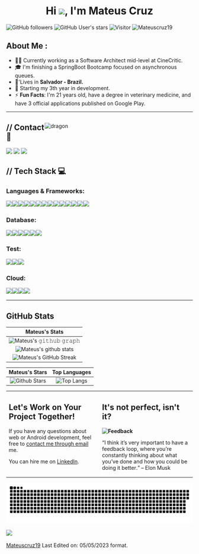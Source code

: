 <h1 align="center">Hi <img src="https://media.giphy.com/media/hvRJCLFzcasrR4ia7z/giphy.gif" width="35">, I'm Mateus Cruz</h1>

![GitHub followers](https://img.shields.io/github/followers/Mateuscruz19?style=social) ![GitHub User's stars](https://img.shields.io/github/stars/Mateuscruz19?style=social) ![Visitor](https://visitor-badge.laobi.icu/badge?page_id=Mateuscruz19.repoName) <img src="https://komarev.com/ghpvc/?username=AnushkaWijegoonawardana97" alt="Mateuscruz19" />

## About Me :

- 👨‍💻 Currently working as a Software Architect mid-level at CineCritic.
- 🎓 I'm finishing a SpringBoot Bootcamp focused on asynchronous queues.
- 🏡'Lives in **Salvador - Brazil.**
- 📜 Starting my 3th year in development.
- ⚡ **Fun Facts**: I'm 21 years old, have a degree in veterinary medicine, and have 3 official applications published on Google Play.

<!---

--->

---

<div>

<img align="right" width="400" alt="dragon" src="https://i.pinimg.com/originals/5f/29/30/5f293030b863a0c6f927959f7c57d3bc.jpg"/>

<h2>  // Contact 📜  </h2>

<a href="mailto:profissionalmateuscruz@gmail.com"><img src="https://img.shields.io/badge/Gmail-D14836?style=for-the-badge&logo=gmail&logoColor=white"/><a/>
<a href="https://www.linkedin.com/in/mateuscruz19/"><img src="https://img.shields.io/badge/LinkedIn-0077B5?style=for-the-badge&logo=linkedin&logoColor=white"/><a/>
<a href="https://wa.me/+55 75998741647"><img src="https://img.shields.io/badge/WhatsApp-25D366?style=for-the-badge&logo=whatsapp&logoColor=white"/><a/>

<h2>  // Tech Stack 💻  </h2>

 <h3> Languages & Frameworks: </h3>
 
 <img src="https://img.shields.io/badge/JavaScript-323330?style=for-the-badge&logo=javascript&logoColor=F7DF1E"/><img src="https://img.shields.io/badge/AngularJS-E23237?style=for-the-badge&logo=angularjs&logoColor=white"/><img src="https://img.shields.io/badge/Kotlin-0095D5?&style=for-the-badge&logo=kotlin&logoColor=white"/><img src="https://img.shields.io/badge/Spring-6DB33F?style=for-the-badge&logo=spring&logoColor=white"/><img src="https://img.shields.io/badge/Android-3DDC84?style=for-the-badge&logo=android&logoColor=white"/><img src="https://img.shields.io/badge/Node.js-339933?style=for-the-badge&logo=nodedotjs&logoColor=white"/><img src="https://img.shields.io/badge/nestjs-E0234E?style=for-the-badge&logo=nestjs&logoColor=white"/><img src="https://img.shields.io/badge/next%20js-000000?style=for-the-badge&logo=nextdotjs&logoColor=white"/><img src="https://img.shields.io/badge/Nginx-009639?style=for-the-badge&logo=nginx&logoColor=white"/><img src="https://img.shields.io/badge/React-20232A?style=for-the-badge&logo=react&logoColor=61DAFB"/><img src="https://img.shields.io/badge/Astro-0C1222?style=for-the-badge&logo=astro&logoColor=FDFDFE"/><img src="https://img.shields.io/badge/Babel-F9DC3E?style=for-the-badge&logo=babel&logoColor=white"/><img src="https://img.shields.io/badge/Bootstrap-563D7C?style=for-the-badge&logo=bootstrap&logoColor=white"/><img src="https://img.shields.io/badge/Vue%20js-35495E?style=for-the-badge&logo=vuedotjs&logoColor=4FC08D"/>
 
 <h3> Database: </h3>
<img src="https://img.shields.io/badge/MongoDB-4EA94B?style=for-the-badge&logo=mongodb&logoColor=white"/><img src="https://img.shields.io/badge/PostgreSQL-316192?style=for-the-badge&logo=postgresql&logoColor=white"/><img src="https://img.shields.io/badge/redis-%23DD0031.svg?&style=for-the-badge&logo=redis&logoColor=white"/><img src="https://img.shields.io/badge/MySQL-005C84?style=for-the-badge&logo=mysql&logoColor=white"/><img src="https://img.shields.io/badge/firebase-ffca28?style=for-the-badge&logo=firebase&logoColor=black"/><img src="https://img.shields.io/badge/Oracle-F80000?style=for-the-badge&logo=oracle&logoColor=black"/>

 <h3> Test: </h3>
 <img src="https://img.shields.io/badge/Junit5-25A162?style=for-the-badge&logo=junit5&logoColor=white"/><img src="https://img.shields.io/badge/Jest-C21325?style=for-the-badge&logo=jest&logoColor=white"/><img src="https://img.shields.io/badge/Cypress-17202C?style=for-the-badge&logo=cypress&logoColor=white"/>
 
  <h3> Cloud: </h3>
  <img src="https://img.shields.io/badge/Amazon_AWS-FF9900?style=for-the-badge&logo=amazonaws&logoColor=white"/><img src="https://img.shields.io/badge/Azure_DevOps-0078D7?style=for-the-badge&logo=azure-devops&logoColor=white"/><img src="https://img.shields.io/badge/Terraform-7B42BC?style=for-the-badge&logo=terraform&logoColor=white"/><img src="https://img.shields.io/badge/Vercel-000000?style=for-the-badge&logo=vercel&logoColor=white"/>



<!---

--->

---
## GitHub Stats


|                                                                     Mateus's Stats                                                                     |
|:------------------------------------------------------------------------------------------------------------------------------------------------------:|
| ![Mateus's 𝚐𝚒𝚝𝚑𝚞𝚋 𝚐𝚛𝚊𝚙𝚑](https://activity-graph.herokuapp.com/graph?username=Mateuscruz19&theme=react-dark&hide_border=true&area=true) |
| ![Mateus's github stats](https://github-readme-stats.vercel.app/api?username=Mateuscruz19&show_icons=true&theme=algolia)              | 
| ![Mateus's GitHub Streak](https://github-readme-streak-stats.herokuapp.com/?user=Mateuscruz19&theme=algolia)                    | 
    

|                                                                                                      Mateus's Stars                                                                                                       |                                                           Top Languages                                                           |      
|:-------------------------------------------------------------------------------------------------------------------------------------------------------------------------------------------------------------------------:|:---------------------------------------------------------------------------------------------------------------------------------:|
| ![Github Stars](https://github-readme-stats.vercel.app/api?username=Mateuscruz19&show_icons=true&locale=en&count_private=true&hide_rank=true&custom_title=My%20GitHub%20Stats&disable_animations=true&theme=algolia) | ![Top Langs](https://github-readme-stats.vercel.app/api/top-langs/?username=Mateuscruz19&langs_count=8&theme=algolia&layout=compact) |



<table style="border: none">
  <tr>
  <td width="50%" valign="top">

## Let's Work on Your Project Together!

If you have any questions about web or Android development, feel free to <a href="profissionalmateuscruz@gmail.com">contact me through email</a> me.

You can hire me on <a href="https://www.linkedin.com/in/Mateuscruz19/">LinkedIn</a>.

  </td>
  <td width="50%" valign="top">

## It's not perfect, isn't it?

**<img alt="Feedback" src="https://img.shields.io/badge/Ask%20me-anything-1abc9c.svg">**

“I think it’s very important to have a feedback loop, where you’re constantly thinking about what you’ve done and how you could be doing it better.”
– Elon Musk

  </td>
  </tr>
</table>


<div align="center">
    <picture align="center">
      <source media="(prefers-color-scheme: dark)" srcset="https://raw.githubusercontent.com/Niefee/niefee/master/assets/github-contribution-grid-snake.svg">
      <source media="(prefers-color-scheme: light)" srcset="https://raw.githubusercontent.com/Niefee/niefee/master/assets/github-contribution-grid-snake.svg">
      <img alt="github contribution grid snake animation" src="https://raw.githubusercontent.com/Niefee/niefee/master/assets/github-contribution-grid-snake.svg">
    </picture>
</div>


[![](https://visitcount.itsvg.in/api?id=Mateuscruz19&icon=0&color=0)](https://visitcount.itsvg.in)

[Mateuscruz19](https://github.com/Mateuscruz19)
Last Edited on: 05/05/2023 format.
